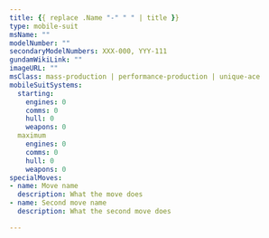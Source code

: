 ```yaml
---
title: {{ replace .Name "-" " " | title }}
type: mobile-suit
msName: ""
modelNumber: ""
secondaryModelNumbers: XXX-000, YYY-111
gundamWikiLink: ""
imageURL: ""
msClass: mass-production | performance-production | unique-ace
mobileSuitSystems:
  starting:
    engines: 0
    comms: 0
    hull: 0
    weapons: 0
  maximum
    engines: 0
    comms: 0
    hull: 0
    weapons: 0
specialMoves:
- name: Move name
  description: What the move does
- name: Second move name
  description: What the second move does

---
```

